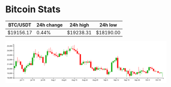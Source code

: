 # Bitcoin Stats

BTC/USDT|24h change|24h high|24h low|
|---|---|---|---|
|$19156.17|0.44%|$19238.31|$18190.00|

<img src="./chart.svg">
